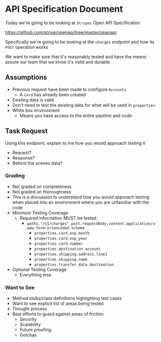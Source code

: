 # API Specification Document

Today we're going to be looking at `Stripes` Open API Specification

https://github.com/stripe/openapi/tree/master/openapi

Specifically we're going to be looking at the `charges` endpoint and how its `POST` operation works

We want to make sure that it's reasonably tested and have the means assure our team that we know it's valid and durable.

## Assumptions

-   Previous request have been made to configure `Accounts`
    -   A `Card` has already been created
-   Existing data is valid
-   Don't need to test the existing data for what will be used in `properties`
-   White box environment
    -   Means you have access to the entire pipeline and code

## Task Request

Using this endpoint, explain to me how you would approach testing it

-   Request?
-   Response?
-   Behind the scenes data?

### Grading

-   Not graded on completeness
-   Not graded on thoroughness
-   This is a discussion to understand how you would approach testing when placed into an environment where you are unfamiliar with the code
-   Minimum Testing Coverage
    -   Required information MUST be tested
        -   `paths."/v1/charges".post.requestBody.content.application/x-www-form-urlencoded.schema`
            -   `properties.card.exp_month`
            -   `properties.card.exp_year`
            -   `properties.card.number`
            -   `properties.destination.account`
            -   `properties.shipping.address.line1`
            -   `properties.shipping.name`
            -   `properties.transfer_data.destination`
-   Optional Testing Coverage
    -   Everything else

### Want to See

-   Method stubs/class definitions highlighting test cases
-   Want to see explicit list of areas being tested
-   Thought process
-   Best efforts to guard against areas of friction
    -   Security
    -   Scalability
    -   Future proofing
    -   Gotchas
